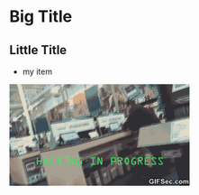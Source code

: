 # Big Title

## Little Title

* my item

<img src="https://github.com/FriendComp/sorts/blob/master/hacker.gif">
